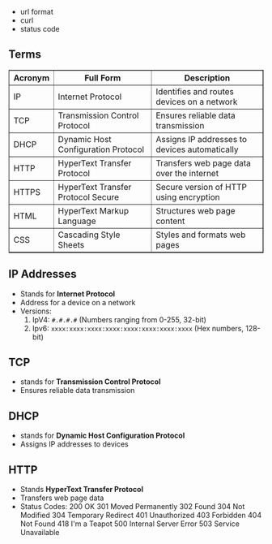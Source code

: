 
- url format
- curl
- status code


## Terms


<table border="1">
  <thead>
    <tr>
      <th>Acronym</th>
      <th>Full Form</th>
      <th>Description</th>
    </tr>
  </thead>
  <tbody>
    <tr>
      <td>IP</td>
      <td>Internet Protocol</td>
      <td>Identifies and routes devices on a network</td>
    </tr>
    <tr>
      <td>TCP</td>
      <td>Transmission Control Protocol</td>
      <td>Ensures reliable data transmission</td>
    </tr>
    <tr>
      <td>DHCP</td>
      <td>Dynamic Host Configuration Protocol</td>
      <td>Assigns IP addresses to devices automatically</td>
    </tr>
    <tr>
      <td>HTTP</td>
      <td>HyperText Transfer Protocol</td>
      <td>Transfers web page data over the internet</td>
    </tr>
    <tr>
      <td>HTTPS</td>
      <td>HyperText Transfer Protocol Secure</td>
      <td>Secure version of HTTP using encryption</td>
    </tr>
    <tr>
      <td>HTML</td>
      <td>HyperText Markup Language</td>
      <td>Structures web page content</td>
    </tr>
    <tr>
      <td>CSS</td>
      <td>Cascading Style Sheets</td>
      <td>Styles and formats web pages</td>
    </tr>
  </tbody>
</table>



## IP Addresses

- Stands for **Internet Protocol**
- Address for a device on a network
- Versions:
	1. IpV4: ```#.#.#.#``` (Numbers ranging from 0-255, 32-bit)
	2. Ipv6: `xxxx:xxxx:xxxx:xxxx:xxxx:xxxx:xxxx:xxxx` (Hex numbers, 128-bit)

## TCP

- stands for **Transmission Control Protocol**
- Ensures reliable data transmission

## DHCP

- stands for **Dynamic Host Configuration Protocol**
- Assigns IP addresses to devices


## HTTP

- Stands **HyperText Transfer Protocol**
- Transfers web page data
- Status Codes: 
200 OK
301 Moved Permanently
302 Found
304 Not Modified
304 Temporary Redirect
401 Unauthorized
403 Forbidden
404 Not Found
418 I'm a Teapot
500 Internal Server Error
503 Service Unavailable
